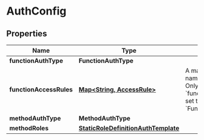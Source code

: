 

# AuthConfig


## Properties

| Name | Type | Description | Notes |
|------------ | ------------- | ------------- | -------------|
|**functionAuthType** | **FunctionAuthType** |  |  |
|**functionAccessRules** | [**Map&lt;String, AccessRule&gt;**](AccessRule.md) | A map from a function name to AccessRule. Only exists if &#x60;function_auth_type&#x60; is set to &#x60;FunctionAccessRules&#x60;.  |  [optional] |
|**methodAuthType** | **MethodAuthType** |  |  |
|**methodRoles** | [**StaticRoleDefinitionAuthTemplate**](StaticRoleDefinitionAuthTemplate.md) |  |  [optional] |



